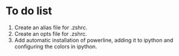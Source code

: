 # To do list

1. Create an alias file for .zshrc.
2. Create an opts file for .zshrc.
3. Add automatic installation of powerline, adding it to ipython and configuring the colors in ipython.

